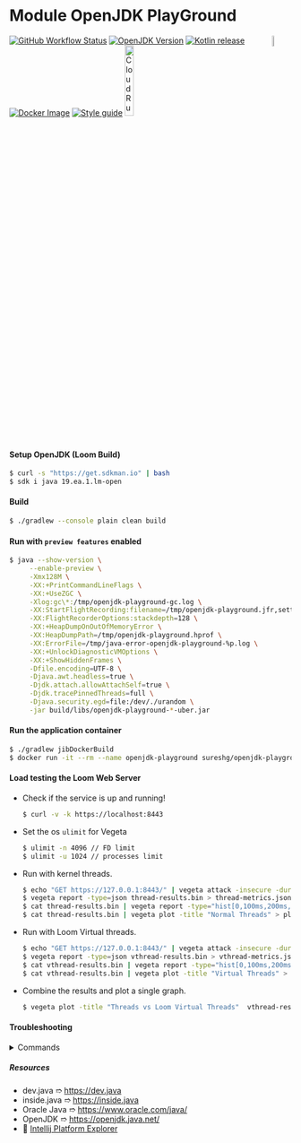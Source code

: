# Module OpenJDK PlayGround

<a href="https://foojay.io/today/works-with-openjdk">
 <img align="right" src="https://github.com/foojayio/badges/raw/main/works_with_openjdk/WorksWithOpenJDK.svg" width="7%" alt="WorksWithOpenJDK">
</a>

[![GitHub Workflow Status][gha_badge]][gha_url]
[![OpenJDK Version][java_img]][java_url]
[![Kotlin release][kt_img]][kt_url]
[![Docker Image][docker_img]][docker_url]
[![Style guide][ktlint_img]][ktlint_url]
<a href="https://deploy.cloud.run"><img src="https://deploy.cloud.run/button.svg" alt="CloudRun" title="CloudRun" width="18%"></a>

#### Setup OpenJDK (Loom Build)

```bash
$ curl -s "https://get.sdkman.io" | bash
$ sdk i java 19.ea.1.lm-open
```

#### Build

```bash
$ ./gradlew --console plain clean build
```

#### Run with `preview features` enabled

```bash
$ java --show-version \
     --enable-preview \
     -Xmx128M \
     -XX:+PrintCommandLineFlags \
     -XX:+UseZGC \
     -Xlog:gc\*:/tmp/openjdk-playground-gc.log \
     -XX:StartFlightRecording:filename=/tmp/openjdk-playground.jfr,settings=default.jfc,name=openjdk-playground,maxsize=100m,dumponexit=true \
     -XX:FlightRecorderOptions:stackdepth=128 \
     -XX:+HeapDumpOnOutOfMemoryError \
     -XX:HeapDumpPath=/tmp/openjdk-playground.hprof \
     -XX:ErrorFile=/tmp/java-error-openjdk-playground-%p.log \
     -XX:+UnlockDiagnosticVMOptions \
     -XX:+ShowHiddenFrames \
     -Dfile.encoding=UTF-8 \
     -Djava.awt.headless=true \
     -Djdk.attach.allowAttachSelf=true \
     -Djdk.tracePinnedThreads=full \
     -Djava.security.egd=file:/dev/./urandom \
     -jar build/libs/openjdk-playground-*-uber.jar
```

#### Run the application container

```bash
$ ./gradlew jibDockerBuild
$ docker run -it --rm --name openjdk-playground sureshg/openjdk-playground
```

#### Load testing the Loom Web Server

- Check if the service is up and running!
   ```bash
   $ curl -v -k https://localhost:8443
   ```

- Set the os `ulimit` for Vegeta
    ```bash
    $ ulimit -n 4096 // FD limit
    $ ulimit -u 1024 // processes limit
    ```
- Run with kernel threads.
    ```bash
    $ echo "GET https://127.0.0.1:8443/" | vegeta attack -insecure -duration=10s -name=Threads -rate=250 | tee thread-results.bin | vegeta report
    $ vegeta report -type=json thread-results.bin > thread-metrics.json
    $ cat thread-results.bin | vegeta report -type="hist[0,100ms,200ms,300ms]"
    $ cat thread-results.bin | vegeta plot -title "Normal Threads" > plot.html && open plot.html
    ```
- Run with Loom Virtual threads.
    ```bash
    $ echo "GET https://127.0.0.1:8443/" | vegeta attack -insecure -duration=10s -name=VirtualThreads -rate=250 | tee vthread-results.bin | vegeta report
    $ vegeta report -type=json vthread-results.bin > vthread-metrics.json
    $ cat vthread-results.bin | vegeta report -type="hist[0,100ms,200ms,300ms]"
    $ cat vthread-results.bin | vegeta plot -title "Virtual Threads" > plot.html && open plot.html
    ```
- Combine the results and plot a single graph.
    ```bash
    $ vegeta plot -title "Threads vs Loom Virtual Threads"  vthread-results.bin thread-results.bin > plot.html && open plot.html
    ```

#### Troubleshooting

<details>
  <summary>Commands</summary>

```bash
# Check the current version
$ ./gradlew -q --console plain version

# Stop Gradle and Kotlin daemon
$ ./gradlew --stop && pkill -f KotlinCompileDaemon

# Kotlin DSL Accessors
$ ./gradlew clean kotlinDslAccessorsReport

# Runs all checks
$ ./gradlew clean check

# Check tasks dependencies
$ ./gradlew clean build --dry-run

# Dep version updates
$ ./gradlew  dependencyUpdates

# List all available toolchains
$ ./gradlew -q javaToolchains
```

</details>

##### Resources

 * dev.java      ➱  https://dev.java
 * inside.java   ➱  https://inside.java
 * Oracle Java   ➱  https://www.oracle.com/java/
 * OpenJDK       ➱  https://openjdk.java.net/
 * :electric_plug: [Intellij Platform Explorer](https://plugins.jetbrains.com/intellij-platform-explorer/6954)

 <!--
 // Template for IR based Kotlin compiler plugin
 https://github.com/bnorm/kotlin-ir-plugin-template

 Idiomatic Gradle  - https://github.com/jjohannes/idiomatic-gradle
                     https://github.com/jjohannes/gradle-demos/blob/main/java-17/ (Build Logic)

 https://docs.gradle.org/current/userguide/java_platform_plugin.html
 https://github.com/melix/jdoctor

 Http APIs to test - https://api.github.com/repos/jetbrains/kotlin
                   - https://httpbin.org/

 Cloud Run - https://github.com/jamesward/hello-kotlin-ktor
 Docker Builds - https://github.com/jamesward/comparing-docker-methods

 GC Tuning - https://docs.oracle.com/en/java/javase/15/gctuning/

 https://www.eclipse.org/jetty/documentation/current/high-load.html
 https://webtide.com/lies-damned-lies-and-benchmarks-2/

 https://github.com/actions/cache/blob/main/examples.md#java---gradle

 CSS in Github README  - https://github.com/sindresorhus/css-in-readme-like-wat
 -->


[java_url]: https://jdk.java.net/
[java_img]: https://img.shields.io/badge/OpenJDK-19--loom-ea791d?logo=java&style=for-the-badge&logoColor=ea791d

[kt_url]: https://github.com/JetBrains/kotlin/releases/latest
[kt_img]: https://img.shields.io/github/v/release/Jetbrains/kotlin?include_prereleases&color=7f53ff&label=Kotlin&logo=kotlin&logoColor=7f53ff&style=for-the-badge

[mvn_search]: https://search.maven.org/search?q=g:io.micronaut
[mvn_jar]: https://search.maven.org/remote_content?g=io.micronaut&a=micronaut-http-server-netty&v=LATEST
[mvn_jar_img]: https://img.shields.io/maven-central/v/io.micronaut/micronaut-runtime?color=orange&label=micronaut&logo=apache-rocketmq&logoColor=orange&style=for-the-badge

[gha_url]: https://github.com/sureshg/openjdk-playground/actions/workflows/build.yml
[gha_img]: https://github.com/sureshg/openjdk-playground/actions/workflows/build.yml/badge.svg
[gha_badge]: https://img.shields.io/github/workflow/status/sureshg/openjdk-playground/Build?color=green&label=Build&logo=Github-Actions&logoColor=green&style=for-the-badge
[gh_pkgs]: https://github.com/sureshg/openjdk-playground/packages

[docker_img]: https://img.shields.io/docker/v/sureshg/openjdk-latest?color=dodgerblue&label=DockerHub&logo=docker&logoColor=dodgerblue&style=for-the-badge
[docker_url]: https://hub.docker.com/r/sureshg/openjdk-playground

[sonar_img]: https://img.shields.io/sonar/quality_gate/io.sureshg:kotlin-scratchpad?logo=sonarcloud&server=https%3A%2F%2Fsonarcloud.io&style=for-the-badge
[sonar_url]: https://sonarcloud.io/dashboard?id=io.sureshg%3Akotlin-scratchpad

[jmh_url]: https://openjdk.java.net/projects/code-tools/jmh/
[jmh_img]: https://img.shields.io/maven-central/v/org.openjdk.jmh/jmh-core?color=magenta&label=Jmh-Core&logo=apache%20maven&logoColor=magenta&style=for-the-badge
[jmh-archetypes]: https://github.com/openjdk/jmh/tree/master/jmh-archetypes

[javadoc_url]: https://javadoc.io/doc/org.jetbrains.kotlin/kotlin-stdlib
[javadoc_img]: https://javadoc.io/badge2/org.jetbrains.kotlin/kotlin-stdlib/javadoc.svg?logo=kotlin&style=for-the-badge

[sty_url]: https://kotlinlang.org/docs/coding-conventions.html
[sty_img]: https://img.shields.io/badge/style-Kotlin--Official-40c4ff.svg?style=for-the-badge&logo=kotlin&logoColor=40c4ff

[ktlint_url]: https://ktlint.github.io/
[ktlint_img]: https://img.shields.io/badge/code%20style-%E2%9D%A4-FF4081.svg?logo=kotlin&style=for-the-badge&logoColor=FF4081

[native_images_actions]: https://github.com/micronaut-projects/micronaut-starter/tree/2.5.x/.github
